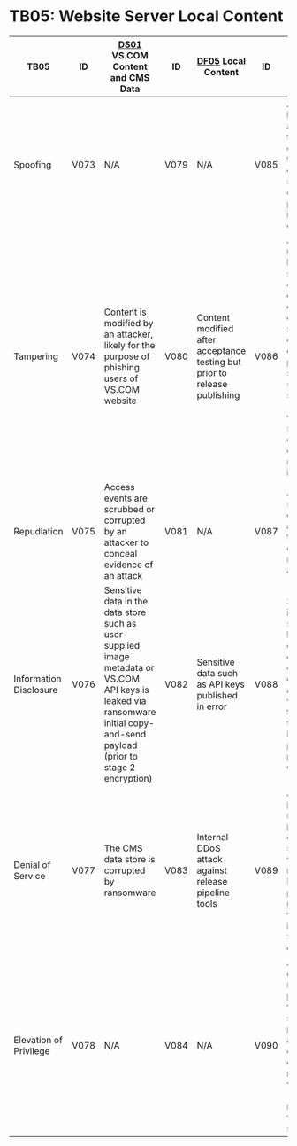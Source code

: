# TB05: Website Server Local Content

| TB05                   | ID   | [DS01](../assets/DS01.md) VS.COM Content and CMS Data                                                                                                                         | ID   | [DF05](../assets/DF05.md) Local Content                                   | ID   | [P08](../assets/P08.md) VS.COM Release Pipeline Tools                                                                                                                                                                   |
|------------------------|------|-------------------------------------------------------------------------------------------------------------------------------------------------------------------------------|------|---------------------------------------------------------------------------|------|-------------------------------------------------------------------------------------------------------------------------------------------------------------------------------------------------------------------------|
| Spoofing               | V073 | N/A                                                                                                                                                                           | V079 | N/A                                                                       | V085 | An attacker impersonates a pipeline tool service or container to enable other attacks such as elevation of privilege or information disclosure                                                                          |
| Tampering              | V074 | Content is modified by an attacker, likely for the purpose of phishing users of VS.COM website                                                                                | V080 | Content modified after acceptance testing but prior to release publishing | V086 | An attacker modifies build pipeline settings, for example quietly disabling container, source code, or dependency package security scanning steps (passing when they should fail due to supply chain malware injection) |
| Repudiation            | V075 | Access events are scrubbed or corrupted by an attacker to conceal evidence of an attack                                                                                       | V081 | N/A                                                                       | V087 | An attacker scrubs or corrupts access logs to conceal evidence of malicious activity                                                                                                                                    |
| Information Disclosure | V076 | Sensitive data in the data store such as user-supplied image metadata or VS.COM API keys is leaked via ransomware initial copy-and-send payload (prior to stage 2 encryption) | V082 | Sensitive data such as API keys published in error                        | V088 | Sensitive information such as API keys, release credentials, or proprietary code are exfiltrated by an attacker with access to pipeline tools (or inadvertantly published publicly on GitHub.com)                       |
| Denial of Service      | V077 | The CMS data store is corrupted by ransomware                                                                                                                                 | V083 | Internal DDoS attack against release pipeline tools                       | V089 | Attacker prevents release pipeline from executing successfully via ransomware, DNS poisoning, modifying firewalls, or invalidating SSL certificates                                                                     |
| Elevation of Privilege | V078 | N/A                                                                                                                                                                           | V084 | N/A                                                                       | V090 | Attacker gains admin rights to pipeline tools via credential stuffing, phishing admin users, or exploiting container runtime vulnerabilities (lateral movement from VS IT systems)                                      |
